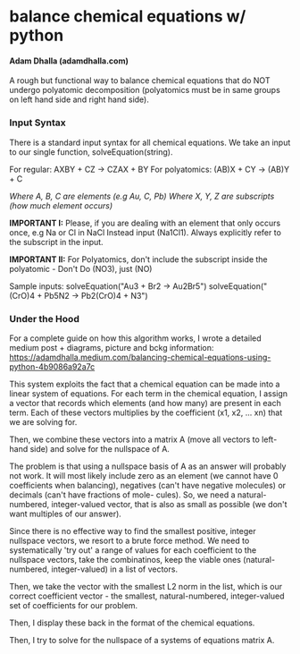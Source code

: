 # balance chemical equations w/ python
#### Adam Dhalla (adamdhalla.com)

A rough but functional way to balance chemical equations that do NOT undergo polyatomic decomposition
(polyatomics must be in same groups on left hand side and right hand side). 

### **Input Syntax**
There is a standard input syntax for all chemical equations. We take an input to our single function, solveEquation(string).

For regular: AXBY + CZ -> CZAX + BY 
For polyatomics: (AB)X + CY -> (AB)Y + C

*Where A, B, C are elements (e.g Au, C, Pb)*
*Where X, Y, Z are subscripts (how much element occurs)*

**IMPORTANT I:** Please, if you are dealing with an element that only occurs once, e.g Na or Cl in NaCl 
             Instead input (Na1Cl1). Always explicitly refer to the subscript in the input.

**IMPORTANT II:** For Polyatomics, don't include the subscript inside the polyatomic - Don't Do (NO3), just (NO)

Sample inputs: solveEquation("Au3 + Br2 -> Au2Br5") 
               solveEquation("(CrO)4 + Pb5N2 -> Pb2(CrO)4 + N3")

### **Under the Hood**
For a complete guide on how this algorithm works, I wrote a detailed medium post + diagrams, picture and bckg information: 
https://adamdhalla.medium.com/balancing-chemical-equations-using-python-4b9086a92a7c

This system exploits the fact that a chemical equation can be made into a linear system of equations. For each term in the chemical 
equation, I assign a vector that records which elements (and how many) are present in each term. Each of these vectors multiplies
by the coefficient (x1, x2, ... xn) that we are solving for.

Then, we combine these vectors into a matrix A (move all vectors to left-hand side) and solve for the nullspace of A. 

The problem is that using a nullspace basis of A as an answer will probably not work. It will most likely include zero as an element 
(we cannot have 0 coefficients when balancing), negatives (can't have negative molecules) or decimals (can't have fractions of mole-
cules). So, we need a natural-numbered, integer-valued vector, that is also as small as possible (we don't want multiples of our answer).

Since there is no effective way to find the smallest positive, integer nullspace vectors, we resort to a brute force method. We need to 
systematically 'try out' a range of values for each coefficient to the nullspace vectors, take the combinatinos, keep the viable ones 
(natural-numbered, integer-valued) in a list of vectors. 

Then, we take the vector with the smallest L2 norm in the list, which is our correct coefficient vector - the smallest, natural-numbered, 
integer-valued set of coefficients for our problem. 

Then, I display these back in the format of the chemical equations.



Then, I try to solve for the nullspace of a systems of equations matrix A. 
